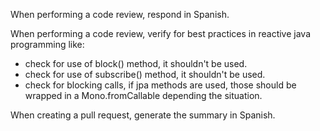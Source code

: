 When performing a code review, respond in Spanish.

When performing a code review, verify for best practices in reactive java programming like:
- check for use of block() method, it shouldn't be used.
- check for use of subscribe() method, it shouldn't be used.
- check for blocking calls, if jpa methods are used, those should be wrapped in a Mono.fromCallable depending the situation.
  
When creating a pull request, generate the summary in Spanish.
